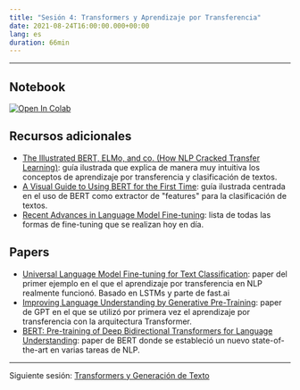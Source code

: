 ```yaml
---
title: "Sesión 4: Transformers y Aprendizaje por Transferencia"
date: 2021-08-24T16:00:00.000+00:00
lang: es
duration: 66min
---
```


<div>
    <CourseSummary
        description="Continuamos hablando de Transformers, esta semana explicaremos qué es el aprendizaje por transferencia y el modelado del lenguaje, y cómo utilizar fine-tuning para adaptar modelos preentrenados a nuestro caso de uso particular."
        video="https://www.youtube.com/embed/XeFDEokiK3c"
        slides="https://github.com/somosnlp/nlp-de-cero-a-cien/blob/main/4_transformers_aprendizaje_por_transferencia/aprendizaje_por_transferencia.pdf"
        name="Lewis Tunstall"
        twitter="https://twitter.com/_lewtun"
        linkedin="https://www.linkedin.com/in/lewis-tunstall"
        github="https://github.com/lewtun"
    />
</div>

---

## Notebook

<a href="https://colab.research.google.com/drive/17630ohLuzpQ3jJRp1YSb-05fcbi8STql
" target="_parent"><img src="https://colab.research.google.com/assets/colab-badge.svg" alt="Open In Colab"/></a>

## Recursos adicionales

* [The Illustrated BERT, ELMo, and co. (How NLP Cracked Transfer Learning)](http://jalammar.github.io/illustrated-bert/): guía ilustrada que explica de manera muy intuitiva los conceptos de aprendizaje por transferencia y clasificación de textos.
* [A Visual Guide to Using BERT for the First Time](http://jalammar.github.io/a-visual-guide-to-using-bert-for-the-first-time/): guía ilustrada centrada en el uso de BERT como extractor de "features" para la clasificación de textos.
* [Recent Advances in Language Model Fine-tuning](https://ruder.io/recent-advances-lm-fine-tuning/): lista de todas las formas de fine-tuning que se realizan hoy en día.

## Papers

* [Universal Language Model Fine-tuning for Text Classification](https://arxiv.org/abs/1801.06146): paper del primer ejemplo en el que el aprendizaje por transferencia en NLP realmente funcionó. Basado en LSTMs y parte de fast.ai
* [Improving Language Understanding by Generative Pre-Training](https://cdn.openai.com/research-covers/language-unsupervised/language_understanding_paper.pdf): paper de GPT en el que se utilizó por primera vez el aprendizaje por transferencia con la arquitectura Transformer.
* [BERT: Pre-training of Deep Bidirectional Transformers for Language Understanding](https://arxiv.org/abs/1810.04805?source=post_page): paper de BERT donde se estableció un nuevo state-of-the-art en varias tareas de NLP.

---

Siguiente sesión: [Transformers y Generación de Texto](/nlp-de-cero-a-cien/sesion-05)
